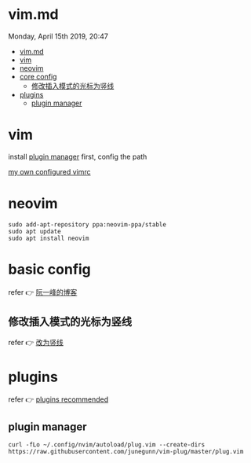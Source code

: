 # vim.md
Monday, April 15th 2019, 20:47

<!-- @import "[TOC]" {cmd="toc" depthFrom=1 depthTo=6 orderedList=false} -->
<!-- code_chunk_output -->

* [vim.md](#vimmd)
* [vim](#vim)
* [neovim](#neovim)
* [core config](#core-config)
	* [修改插入模式的光标为竖线](#修改插入模式的光标为竖线)
* [plugins](#plugins)
	* [plugin manager](#plugin-manager)

<!-- /code_chunk_output -->

# vim

install [plugin manager](#plugin-manager) first, config the path

[my own configured vimrc](assets/vimrc)

# neovim

```shell
sudo add-apt-repository ppa:neovim-ppa/stable
sudo apt update
sudo apt install neovim
```

# basic config

refer :point_right: [阮一峰的博客](https://www.ruanyifeng.com/blog/2018/09/vimrc.html)

## 修改插入模式的光标为竖线

refer :point_right: [改为竖线](https://vim.fandom.com/wiki/Change_cursor_shape_in_different_modes)

# plugins

refer :point_right: [plugins recommended](https://jdhao.github.io/2018/09/05/centos_nvim_install_use_guide/)

## plugin manager

```shell
curl -fLo ~/.config/nvim/autoload/plug.vim --create-dirs https://raw.githubusercontent.com/junegunn/vim-plug/master/plug.vim
```
